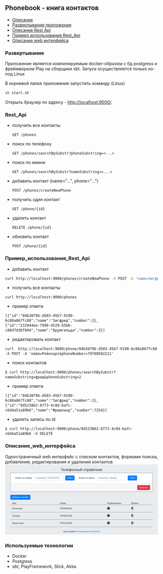 
 Phonebook - книга контактов
-------------------------------------------


* [Описание](#Описание)
* [Развертывание приложения](#Развертывание)
* [Описание Rest Api](#Описание_Rest_Api)
* [Пример использования Rest_Api](#Пример_использования_Rest_Api)
* [Описание web интерфейса](#Описание_web_интерфейса)

### Развертывание
Приложение является компилируемым docker-образом с бд postgress и фреймворком Play на сборщике sbt. 
Запуск осуществляется только из-под Linux

В корневой папке приложения запустить команду (Linux) 
```bash
sh start.sh
```

Открыть браузер по адресу -  <http://localhost:9000/>.  
 
### Rest_Api

- получить все контакты 
    ```
    GET /phones
    ``` 
 
- поиск по телефону 
 
    ``` 
    GET /phones/searchBySubstr?phoneSubstring=<...>
    ``` 
                            
- поиск по имени    

    ``` 
    GET /phones/searchBySubstr?nameSubstring=<...>
    ``` 
- добавить контакт (name="...", phone="...")

    ```
    POST /phones/createNewPhone 
    ```
- получить один контакт 
    
    ```
    GET /phone/{id}
    ``` 
  
- удалить контакт  

    ``` 
    DELETE /phone/{id}
    ``` 
- обновить контакт

    ```
    POST /phone/{id}
    ``` 

### Пример_использования_Rest_Api

- добавить контакт
```bash
curl http://localhost:9000/phones/createNewPhone -X POST -d 'name=Зигфрид&phoneNumber=02'
```

- получить все контакты 
```
curl http://localhost:9000/phones 
```
- пример ответа 
```
[{"id":"04b3079b-d503-45b7-9190-6c88a867fc88","name":"Зигфрид","number":2},
{"id":"232944ee-7998-4529-b5b6-c80d7d38f094","name":"Брумгильда","number":3}]
```
- редактировать контакт
```
curl  http://localhost:9000/phone/04b3079b-d503-45b7-9190-6c88a867fc88 -X POST -d 'name=Рейнхарт&phoneNumber=79780502211' 
```
- поиск контактов

```
$ curl http://localhost:9000/phones/searchBySubstr?nameSubstring=фрид&phoneSubstring=2
```

- пример ответа 
```
[{"id":"04b3079b-d503-45b7-9190-6c88a867fc88","name":"Зигфрид","number":2},
{"id":"9d523862-8773-4c0d-bafc-c6d4a51a89b6","name":"Фридланд","number":7254}]
```
- удалить запись по id
```
$ curl http://localhost:9000/phone/9d523862-8773-4c0d-bafc-c6d4a51a89b6 -X DELETE
```

### Описание_web_интерфейса
Одностраничный web интерфейс с списком контактов, формами поиска, добавления, редактирования и удаления контактов
![alt-текст][phonebook-interface]

### Используемые технологии
- Docker
- Postgress
- sbt, PlayFramework, Slick, Akka

[phonebook-interface]: https://github.com/TjavaistT/phonebook-scala/blob/master/phonebook-scala%20interface.png "Интерфейс приложения"